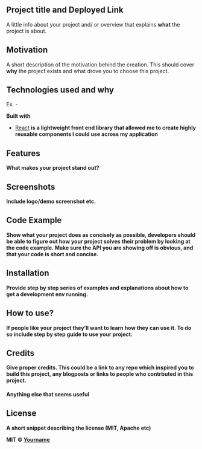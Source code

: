 ## Project title and Deployed Link
A little info about your project and/ or overview that explains **what** the project is about.

## Motivation
A short description of the motivation behind the creation. This should cover **why** the project exists and what drove you to choose this project.

## Technologies used and why
Ex. -

<b>Built with</b>
- [React](https://reactjs.org/)
<b>is a lightweight front end library that allowed me to create highly reusable components I could use across my application<b>

## Features
What makes your project stand out?

## Screenshots
Include logo/demo screenshot etc.

## Code Example
Show what your project does as concisely as possible, developers should be able to figure out **how** your project solves their problem by looking at the code example. Make sure the API you are showing off is obvious, and that your code is short and concise.

## Installation
Provide step by step series of examples and explanations about how to get a development env running.

## How to use?
If people like your project they’ll want to learn how they can use it. To do so include step by step guide to use your project.

## Credits
Give proper credits. This could be a link to any repo which inspired you to build this project, any blogposts or links to people who contrbuted in this project. 

#### Anything else that seems useful

## License
A short snippet describing the license (MIT, Apache etc)

MIT © [Yourname]()
